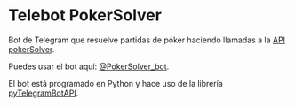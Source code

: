 # Telebot PokerSolver
Bot de Telegram que resuelve partidas de póker haciendo llamadas a la [API pokerSolver](https://github.com/carnuare/pokerSolver).

Puedes usar el bot aquí: [@PokerSolver_bot](https://t.me/PokerSolver_bot).

El bot está programado en Python y hace uso de la librería [pyTelegramBotAPI](https://github.com/eternnoir/pyTelegramBotAPI).
